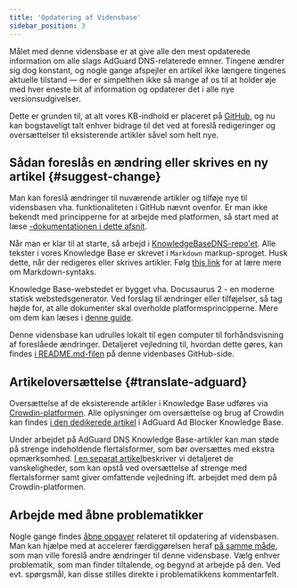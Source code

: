 ```yaml
---
title: 'Opdatering af Vidensbase'
sidebar_position: 3
---
```


Målet med denne vidensbase er at give alle den mest opdaterede information om alle slags AdGuard DNS-relaterede emner. Tingene ændrer sig dog konstant, og nogle gange afspejler en artikel ikke længere tingenes aktuelle tilstand — der er simpelthen ikke så mange af os til at holder øje med hver eneste bit af information og opdaterer det i alle nye versionsudgivelser.

Dette er grunden til, at alt vores KB-indhold er placeret på [GitHub](https://github.com/AdguardTeam/KnowledgeBaseDNS), og nu kan bogstaveligt talt enhver bidrage til det ved at foreslå redigeringer og oversættelser til eksisterende artikler såvel som helt nye.

## Sådan foreslås en ændring eller skrives en ny artikel {#suggest-change}

Man kan foreslå ændringer til nuværende artikler og tilføje nye til vidensbasen vha. funktionaliteten i GitHub nævnt ovenfor. Er man ikke bekendt med principperne for at arbejde med platformen, så start med at læse [-dokumentationen i dette afsnit](https://docs.github.com/en).

Når man er klar til at starte, så arbejd i [ KnowledgeBaseDNS-repo'et](https://github.com/AdguardTeam/KnowledgeBaseDNS). Alle tekster i vores Knowledge Base er skrevet i `Markdown` markup-sproget. Husk dette, når der redigeres eller skrives artikler. Følg [this link](https://docs.github.com/en/get-started/writing-on-github/getting-started-with-writing-and-formatting-on-github/basic-writing-and-formatting-syntax) for at lære mere om Markdown-syntaks.

Knowledge Base-webstedet er bygget vha. Docusaurus 2 - en moderne statisk webstedsgenerator. Ved forslag til ændringer eller tilføjelser, så tag højde for, at alle dokumenter skal overholde platformsprincipperne. Mere om dem kan læses i [denne guide](https://docusaurus.io/docs/category/guides).

Denne vidensbase kan udrulles lokalt til egen computer til forhåndsvisning af foreslåede ændringer. Detaljeret vejledning til, hvordan dette gøres, kan findes [i README.md-filen](https://github.com/AdguardTeam/KnowledgeBaseDNS/blob/master/README.md) på denne videnbases GitHub-side.

## Artikeloversættelse {#translate-adguard}

Oversættelse af de eksisterende artikler i Knowledge Base udføres via [Crowdin-platformen](https://crowdin.com/project/adguard-knowledge-bases). Alle oplysninger om oversættelse og brug af Crowdin kan findes [i den dedikerede artikel](https://adguard.com/kb/miscellaneous/contribute/translate/plural-forms/) i AdGuard Ad Blocker Knowledge Base.

Under arbejdet på AdGuard DNS Knowledge Base-artikler kan man støde på strenge indeholdende flertalsformer, som bør oversættes med ekstra opmærksomhed. [I en separat artikel](https://adguard.com/kb/miscellaneous/contribute/translate/plural-forms/)beskriver vi detaljeret de vanskeligheder, som kan opstå ved oversættelse af strenge med flertalsformer samt giver omfattende vejledning ift. arbejdet med dem på Crowdin-platformen.

## Arbejde med åbne problematikker

Nogle gange findes [åbne opgaver](https://github.com/AdguardTeam/KnowledgeBaseDNS/issues/) relateret til opdatering af vidensbasen. Man kan hjælpe med at accelerer færdiggørelsen heraf [på samme måde](#suggest-change), som man ville foreslå andre ændringer til denne vidensbase. Vælg enhver problematik, som man finder tiltalende, og begynd at arbejde på den. Ved evt. spørgsmål, kan disse stilles direkte i problematikkens kommentarfelt.
